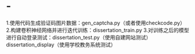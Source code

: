 # -
1.使用代码生成验证码图片数据：gen_captcha.py（或者使用checkcode.py） 2.构建卷积神经网络并进行迭代训练：dissertation_train.py  3.对训练之后的模型进行自动登录测试：dissertation_test.py（使用自建网站测试）dissertation_display（使用学校教务系统测试）
